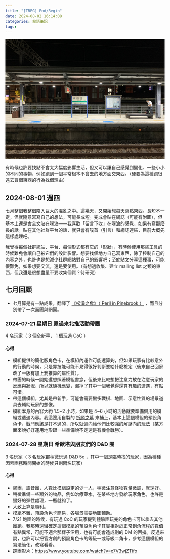 ```yaml
---
title: "[TRPG] End/Begin"
date: 2024-08-02 16:14:08
categories: 龍語筆記
tags:
---
```


![跑去一個陌生的地方](/images/memo-images/2024-08-01-TRPG-v2.jpg)

有時候也許要找點不會太大幅度影響生活，但又可以讓自己感覺到變化、一些小小的不同的事物，例如跑到一個平常根本不會去的地方面交東西。（硬要為這種跑很遠去買個東西的行為找個理由）

## 2024-08-01 週四

七月整個我整個陷入巨大的混亂之中。這幾天，又開始想每天寫點東西。長短不一定，但就隨意寫寫自己的想法，可能長或短。完成會貼在網誌（可能有附圖），但基本上還是會全文貼在噗浪——我喜歡「留言下收」在噗浪的感覺，如果有寫那麼長的話。貼在其他社群平台的話，就只會有噗首（引言）和網誌連結，目前大概先這樣處理吧。

<!-- more -->

我覺得每個社群網站、平台、每個形式都有它的「形狀」，有時候使用那些工具的時候難免會讓自己被它們的設計影響。想要找個地方自己寫東西，除了控制自己的內容之外，也許也是想減少社群網站對自己的影響吧；至於貼文分享這種事，可能很難免，如果想要交流，還是要使用。（有想過收集、建立 mailing list 之類的東西，但我還是很想盡量不要收集個資？待研究）

## 七月回顧

- 七月算是有一點成果，翻譯了 [《松溪之危》（ Peril in Pinebrook ）](https://drive.google.com/drive/u/0/folders/1JDDIizV3pdYrknYGYLt_dbgFA-n2ECxq) ，而且分別帶了一次面團與網團。

### 2024-07-21 星期日 靠過來北推活動帶團

4 名玩家（ 3 個全新手， 1 個玩過 CoC ）

#### 心得

- 模組提供的簡化版角色卡，在模組內運作可能還算夠，但如果玩家有比較意外的行動的時候，只是靠技能可能不見得很好判斷要給什麼檢定（後來自己回家改了一版有加上我推算的屬性質）。
- 帶團的時候一開始還想照著模組書念，但後來比較想把注意力放在注意玩家的反應與狀況，所以就隨機應變，漏掉了其中一個我覺得還算有趣的遭遇，有點可惜。
- 帶這個模組，尤其是帶新手，可能會需要蠻多戰棋、地圖、示意性質的場景道具去輔助玩家的想像。
- 模組本身的內容大約 1.5~2 小時，如果是 4~6 小時的活動就要準備備用的模組或遭遇內容。我這邊用自製的 [祈願之墓](https://drive.google.com/drive/u/0/folders/1-oqzT9vpyduphmFjrIJjSJfiCoiYPZJt) 來補上，基本上這個模組的預設角色卡，戰鬥應該是打不過的，所以就偏向給他們比較強的解謎向的玩法（某方面來說好好運用地形跟一些準備說不定還是有機會戰勝）。

### 2024-07-28 星期日 希歐塔與朋友們的 D&D 團

3 名玩家（ 3 名玩家都稍微玩過 D&D 5e ，其中一個是臨時找的玩家，因為種種因素團務時間開始的時候只剩兩名玩家）

#### 心得

- 網團，語音團，人數比模組設定的少一人，稍微注意怪物數量微調，就還好。
- 稍微準備一些額外的物品，例如治療藥水，在某些地方發給玩家角色，也許是蠻好的彈性處理，一瓶就夠了。
- 大致上算是順利。
- 模組不難，預設角色卡簡易，各場景需要地圖輔助。
- 7/21 跑團的時候，有玩過 CoC 的玩家提到體驗團玩完的角色卡可以拿去其他團跑。我那時還蠻確定這個模組的預設角色卡其實相對於正常創角流程的數值有點異常，可能不適合那樣子沿用，也有可能會造成別的 DM 的困擾。反過來說，也許可以把官方創的預設角色卡的等級一或等級二角卡，參考這個模組的寫法簡化，改寫看看。
- 跑團影片：https://www.youtube.com/watch?v=x7V3wjZTifo
